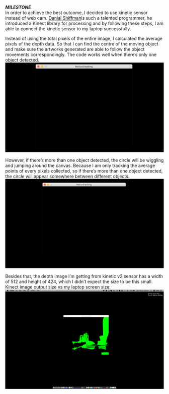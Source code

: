 ***MILESTONE***<br/>
In order to achieve the best outcome, I decided to use kinetic sensor instead of web cam. [Danial Shiffman](https://shiffman.net/p5/kinect/)is such a talented programmer, he introduced a Kinect library for processing and by following these steps, I am able to connect the kinetic sensor to my laptop successfully. 

Instead of using the total pixels of the entire image, I calculated the average pixels of the depth data. So that I can find the centre of the moving object and make sure the artworks generated are able to follow the object movements correspondingly. The code works well when there’s only one object detected. <br/>
<img src = "images/oneobject.gif">

However, if there’s more than one object detected, the circle will be wiggling and jumping around the canvas. Because I am only tracking the average points of every pixels collected, so if there’s more than one object detected, the circle will appear somewhere between different objects. <br/>
<img src = "images/multipleobject.gif">

Besides that, the depth image I’m getting from kinetic v2 sensor has a width of 512 and height of 424, which I didn’t expect the size to be this small. 
Kinect image output size vs my laptop screen size:
<img src = "images/size.png">

